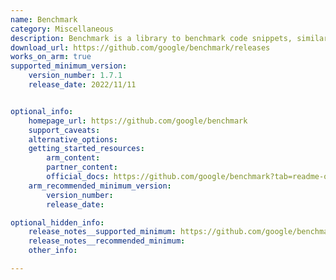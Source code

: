 ```yaml
---
name: Benchmark
category: Miscellaneous
description: Benchmark is a library to benchmark code snippets, similar to unit tests.
download_url: https://github.com/google/benchmark/releases
works_on_arm: true
supported_minimum_version:
    version_number: 1.7.1
    release_date: 2022/11/11


optional_info:
    homepage_url: https://github.com/google/benchmark
    support_caveats:
    alternative_options:
    getting_started_resources:
        arm_content:
        partner_content:
        official_docs: https://github.com/google/benchmark?tab=readme-ov-file#installation
    arm_recommended_minimum_version:
        version_number:
        release_date:

optional_hidden_info:
    release_notes__supported_minimum: https://github.com/google/benchmark/releases/tag/v1.7.1
    release_notes__recommended_minimum:
    other_info:

---
```

